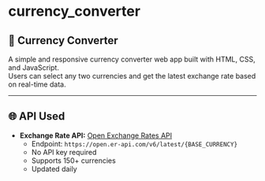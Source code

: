 # currency_converter
## 💱 Currency Converter

A simple and responsive currency converter web app built with HTML, CSS, and JavaScript.  
Users can select any two currencies and get the latest exchange rate based on real-time data.

---

## 🌐 API Used

- **Exchange Rate API:** [Open Exchange Rates API](https://open.er-api.com/)  
  - Endpoint: `https://open.er-api.com/v6/latest/{BASE_CURRENCY}`
  - No API key required
  - Supports 150+ currencies
  - Updated daily
